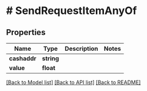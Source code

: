 # # SendRequestItemAnyOf

## Properties

Name | Type | Description | Notes
------------ | ------------- | ------------- | -------------
**cashaddr** | **string** |  | 
**value** | **float** |  | 

[[Back to Model list]](../../README.md#documentation-for-models) [[Back to API list]](../../README.md#documentation-for-api-endpoints) [[Back to README]](../../README.md)


